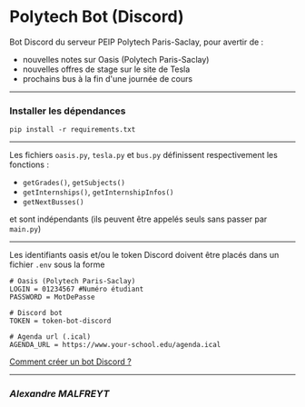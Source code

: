 # Polytech Bot (Discord)
Bot Discord du serveur PEIP Polytech Paris-Saclay, pour avertir de :
- nouvelles notes sur Oasis (Polytech Paris-Saclay)
- nouvelles offres de stage sur le site de Tesla
- prochains bus à la fin d'une journée de cours

---

### Installer les dépendances
`pip install -r requirements.txt`

---

Les fichiers `oasis.py`, `tesla.py` et `bus.py` définissent respectivement les fonctions :
- `getGrades()`, `getSubjects()`
- `getInternships()`, `getInternshipInfos()`
- `getNextBusses()`

et sont indépendants (ils peuvent être appelés seuls sans passer par `main.py`)

---

Les identifiants oasis et/ou le token Discord doivent être placés dans un fichier `.env` sous la forme
```
# Oasis (Polytech Paris-Saclay)
LOGIN = 01234567 #Numéro étudiant
PASSWORD = MotDePasse

# Discord bot
TOKEN = token-bot-discord

# Agenda url (.ical)
AGENDA_URL = https://www.your-school.edu/agenda.ical
```

[Comment créer un bot Discord ?](https://github.com/reactiflux/discord-irc/wiki/Creating-a-discord-bot-&-getting-a-token)

---

### *Alexandre MALFREYT*
